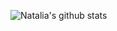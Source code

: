 ![Natalia's github stats](https://github-readme-stats.vercel.app/api?username=nataliawinter&count_private=true)

